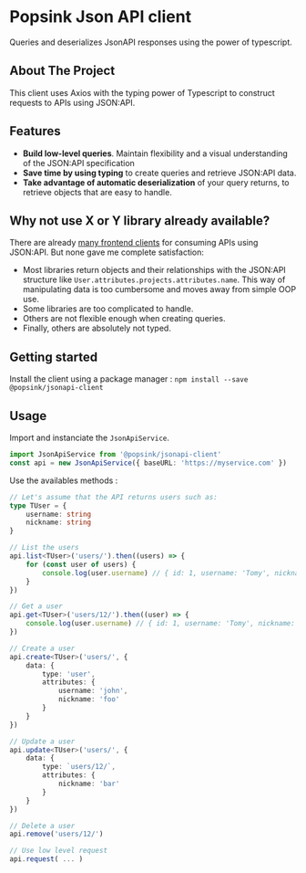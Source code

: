 # Popsink Json API client

Queries and deserializes JsonAPI responses using the power of typescript.

## About The Project

This client uses Axios with the typing power of Typescript to construct requests to APIs using JSON:API.

## Features

- **Build low-level queries**. Maintain flexibility and a visual understanding of the JSON:API specification
- **Save time by using typing** to create queries and retrieve JSON:API data.
- **Take advantage of automatic deserialization** of your query returns, to retrieve objects that are easy to handle.

## Why not use X or Y library already available?

There are already [many frontend clients](https://jsonapi.org/implementations/) for consuming APIs using JSON:API. But none gave me complete satisfaction:

- Most libraries return objects and their relationships with the JSON:API structure like `User.attributes.projects.attributes.name`. This way of manipulating data is too cumbersome and moves away from simple OOP use.
- Some libraries are too complicated to handle.
- Others are not flexible enough when creating queries.
- Finally, others are absolutely not typed.

## Getting started

Install the client using a package manager :
```npm install --save @popsink/jsonapi-client```

## Usage

Import and instanciate the `JsonApiService`.

```ts
import JsonApiService from '@popsink/jsonapi-client'
const api = new JsonApiService({ baseURL: 'https://myservice.com' })
```

Use the availables methods :

```ts
// Let's assume that the API returns users such as:
type TUser = {
    username: string
    nickname: string
}

// List the users
api.list<TUser>('users/').then((users) => {
    for (const user of users) {
        console.log(user.username) // { id: 1, username: 'Tomy', nickname: 'Tom' }
    }
})

// Get a user
api.get<TUser>('users/12/').then((user) => {
    console.log(user.username) // { id: 1, username: 'Tomy', nickname: 'Tom' }
})

// Create a user
api.create<TUser>('users/', {
    data: {
        type: 'user',
        attributes: {
            username: 'john',
            nickname: 'foo'
        }
    }
})

// Update a user
api.update<TUser>('users/', {
    data: {
        type: `users/12/`,
        attributes: {
            nickname: 'bar'
        }
    }
})

// Delete a user
api.remove('users/12/')

// Use low level request
api.request( ... )
```
